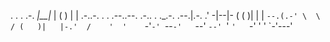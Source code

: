 

                                                             
                                                             
 .  .                                              .     .-. 
_|__|_                                             |    (   )
 |  |    .-..-. .  . .--..--. .-..  .    ._.-. .--.|.-.   .' 
-|--|-  (  (   )|  | |   `--.(.-' \  \  / (   )|   |-.'  /   
 '  '    `-'`-' `--`-'   `--' `--' `' `'   `-' '   '  `-'---'
                                                             
                                                             

